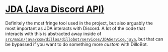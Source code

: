 # [JDA (Java Discord API)](https://github.com/DV8FromTheWorld/JDA)

Definitely the most fringe tool used in the project, but also arguably the most important as JDA interacts with Discord.  A lot of the code that interacts with this is abstracted away inside of [`src/main/java/com/dillos/dillobot/services/JDAService.java`](`../../src/main/java/com/dillos/dillobot/services/JDAService.java`), but that can be bypassed if you want to do something more _custom_ with DilloBot.